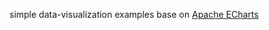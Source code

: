 simple data-visualization examples base on [Apache ECharts](https://echarts.apache.org/zh/index.html)